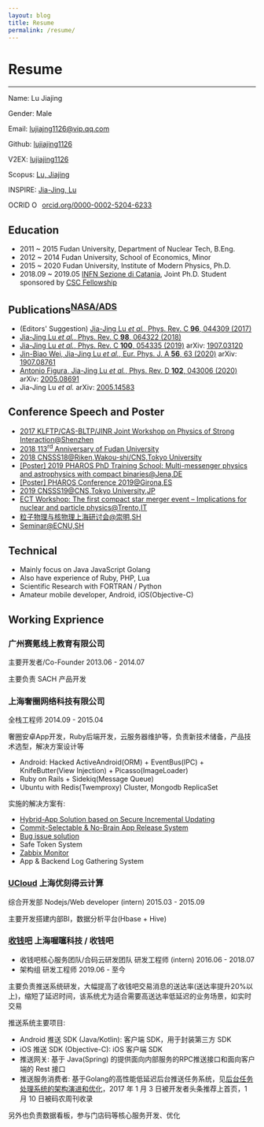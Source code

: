 ```yaml
---
layout: blog
title: Resume
permalink: /resume/
---
```


# Resume

---

Name: Lu Jiajing

Gender: Male

Email: lujiajng1126@vip.qq.com

Github: [lujiajing1126](https://github.com/lujiajing1126)

V2EX: [lujiajing1126](https://www.v2ex.com/member/lujiajing1126)

Scopus: [Lu, Jiajing](https://www.scopus.com/authid/detail.uri?authorId=57196025279)

INSPIRE: [Jia-Jing, Lu](https://inspirehep.net/author/profile/J.J.Lu.2)

<div itemscope itemtype="https://schema.org/Person">OCRID <a itemprop="sameAs" content="https://orcid.org/0000-0002-5204-6233" href="https://orcid.org/0000-0002-5204-6233" target="orcid.widget" rel="noopener noreferrer" style="vertical-align:top;"><img src="https://orcid.org/sites/default/files/images/orcid_16x16.png" style="width:1em;margin-right:.5em;" alt="ORCID iD icon">orcid.org/0000-0002-5204-6233</a></div>

## Education

 - 2011 ~ 2015 Fudan University, Department of Nuclear Tech, B.Eng.
 - 2012 ~ 2014 Fudan University, School of Economics, Minor
 - 2015 ~ 2020 Fudan University, Institute of Modern Physics, Ph.D.
 - 2018.09 ~ 2019.05 [INFN Sezione di Catania](http://www.ct.infn.it/), Joint Ph.D. Student sponsored by [CSC Fellowship](http://www.csc.edu.cn/)

## Publications<sup>[NASA/ADS](https://ui.adsabs.harvard.edu/public-libraries/nNEKWmqEROSde1Gf4tww2Q)</sup>

 - (Editors' Suggestion) [Jia-Jing Lu _et al._, Phys. Rev. C **96**, 044309 (2017)](https://doi.org/10.1103/PhysRevC.96.044309)
 - [Jia-Jing Lu _et al._, Phys. Rev. C **98**, 064322 (2018)](https://doi.org/10.1103/PhysRevC.98.064322)
 - [Jia-Jing Lu _et al._, Phys. Rev. C **100**, 054335 (2019)](https://doi.org/10.1103/PhysRevC.100.054335) arXiv: [1907.03120](https://arxiv.org/abs/1907.03120)
 - [Jin-Biao Wei, Jia-Jing Lu _et al._, Eur. Phys. J. A **56**, 63 (2020)](https://doi.org/10.1140/epja/s10050-020-00058-3) arXiv: [1907.08761](https://arxiv.org/abs/1907.08761)
 - [Antonio Figura, Jia-Jing Lu _et al._, Phys. Rev. D **102**, 043006 (2020)](https://doi.org/10.1103/PhysRevD.102.043006) arXiv: [2005.08691](https://arxiv.org/abs/2005.08691)
 - Jia-Jing Lu _et al._ arXiv: [2005.14583](https://arxiv.org/abs/2005.14583)

## Conference Speech and Poster

 - [2017 KLFTP/CAS-BLTP/JINR Joint Workshop on Physics of Strong Interaction@Shenzhen](#)
 - [2018 113<sup>rd</sup> Anniversary of Fudan University](#)
 - [2018 CNSSS18@Riken,Wakou-shi/CNS,Tokyo University](https://indico2.cns.s.u-tokyo.ac.jp/event/30/)
 - [[Poster] 2019 PHAROS PhD Training School: Multi-messenger physics and astrophysics with compact binaries@Jena,DE](https://indico.tpi.uni-jena.de/event/2/overview)
 - [[Poster] PHAROS Conference 2019@Girona,ES](https://www.ice.csic.es/indico/event/12/overview)
 - [2019 CNSSS19@CNS,Tokyo University,JP](https://indico2.cns.s.u-tokyo.ac.jp/event/65/)
 - [ECT Workshop: The first compact star merger event – Implications for nuclear and particle physics@Trento,IT](http://indico.ectstar.eu/event/57/)
 - [粒子物理与核物理上海研讨会@崇明,SH](https://napp.fudan.edu.cn/indico/event/70/)
 - [Seminar@ECNU,SH](#)

## Technical

 - Mainly focus on Java JavaScript Golang
 - Also have experience of Ruby, PHP, Lua
 - Scientific Research with FORTRAN / Python
 - Amateur mobile developer, Android, iOS(Objective-C)

## Working Exprience

### **广州赛氪线上教育有限公司**

  主要开发者/Co-Founder  2013.06 - 2014.07

  主要负责 SACH 产品开发

### **上海奢圈网络科技有限公司**

  全栈工程师  2014.09 - 2015.04

  奢圈安卓App开发，Ruby后端开发，云服务器维护等，负责新技术储备，产品技术选型，解决方案设计等

  - Android: Hacked ActiveAndroid(ORM) + EventBus(IPC) + KnifeButter(View Injection) + Picasso(ImageLoader)
  - Ruby on Rails + Sidekiq(Message Queue)
  - Ubuntu with Redis(Twemproxy) Cluster, Mongodb ReplicaSet

  实施的解决方案有:
  
  - [Hybrid-App Solution based on Secure Incremental Updating](https://ruby-china.org/topics/23258)
  - [Commit-Selectable & No-Brain App Release System](/automation/Commit-Selectable-and-No-Brain-App-Release-System.html)
  - [Bug issue solution](/solution/gitlab-webhook-to-trello.html)
  - Safe Token System
  - [Zabbix Monitor](/solution/zabbix-monitor-solution.html)
  - App & Backend Log Gathering System

### **[UCloud](http://www.ucloud.cn/) 上海优刻得云计算**

  综合开发部 Nodejs/Web developer (intern) 2015.03 - 2015.09

  主要开发搭建内部BI，数据分析平台(Hbase + Hive)

### **[收钱吧](https://shouqianba.com) 上海喔噻科技 / 收钱吧**

  - 收钱吧核心服务团队/合码云研发团队 研发工程师 (intern) 2016.06 - 2018.07
  - 架构组 研发工程师 2019.06 - 至今

  主要负责推送系统研发，大幅提高了收钱吧交易消息的送达率(送达率提升20%以上)，缩短了延迟时间，该系统尤为适合需要高送达率低延迟的业务场景，如实时交易

  推送系统主要项目:

  - Android 推送 SDK (Java/Kotlin): 客户端 SDK，用于封装第三方 SDK
  - iOS 推送 SDK (Objective-C): iOS 客户端 SDK
  - 推送网关: 基于 Java(Spring) 的提供面向内部服务的RPC推送接口和面向客户端的 Rest 接口
  - 推送服务消费者: 基于Golang的高性能低延迟后台推送任务系统，见[后台任务处理系统的架构演进和优化](http://www.coder.dog/solution/the-evolution-and-optimization-of-a-background-processing-system.html)，2017 年 1 月 3 日被开发者头条推荐上首页，1 月 10 日被码农周刊收录

  另外也负责数据看板，参与门店码等核心服务开发、优化

